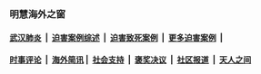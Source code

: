 
### 明慧海外之窗

####  [武汉肺炎](indexes/365.md?t=03242200) &nbsp;|&nbsp;  [迫害案例综述](indexes/328.md?t=03242200) &nbsp;|&nbsp; [迫害致死案例](indexes/277.md?t=03242200)  &nbsp;|&nbsp; [更多迫害案例](indexes/81.md?t=03242200)  &nbsp;|&nbsp; 
####  [时事评论](indexes/19.md?t=03242200) &nbsp;|&nbsp; [海外简讯](indexes/245.md?t=03242200)&nbsp;|&nbsp;  [社会支持](indexes/140.md?t=03242200) &nbsp;|&nbsp; [褒奖决议](indexes/282.md?t=03242200) &nbsp;|&nbsp; [社区报道](indexes/91.md?t=03242200)  &nbsp;|&nbsp; [天人之间](indexes/78.md?t=03242200) 

